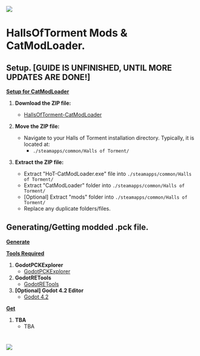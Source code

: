 ![](https://raw.githubusercontent.com/OccultismCat/HallsOfTorment-CatModLoader/main/py/CatModLoader.ico)


# HallsOfTorment Mods & CatModLoader. 

## Setup. [GUIDE IS UNFINISHED, UNTIL MORE UPDATES ARE DONE!]
**<ins>Setup for CatModLoader</ins>**
1. **Download the ZIP file:**
    - [HallsOfTorment-CatModLoader](https://github.com/OccultismCat/HallsOfTorment-CatModLoader/archive/refs/heads/main.zip)

2. **Move the ZIP file:**
    - Navigate to your Halls of Torment installation directory. Typically, it is located at:
      - ```./steamapps/common/Halls of Torment/```

3. **Extract the ZIP file:**
    - Extract "HoT-CatModLoader.exe" file into ```./steamapps/common/Halls of Torment/```
    - Extract "CatModLoader" folder into ```./steamapps/common/Halls of Torment/```
    - [Optional] Extract "mods" folder into ```./steamapps/common/Halls of Torment/```
    - Replace any duplicate folders/files.

## Generating/Getting modded .pck file.
**<ins>Generate</ins>**

**<ins>Tools Required</ins>**
1. **GodotPCKExplorer**
    - [GodotPCKExplorer](https://github.com/DmitriySalnikov/GodotPCKExplorer)
2. **GodotRETools**
    - [GodotRETools](https://github.com/bruvzg/gdsdecomp)
3. **[Optional] Godot 4.2 Editor**
    - [Godot 4.2](https://godotengine.org/download/archive/4.2-stable/)

  
**<ins>Get</ins>**
1. **TBA**
    - TBA


#
![](https://github.com/OccultismCat/HallsOfTorment-CatModLoader/blob/main/CatModLoader.gif)
